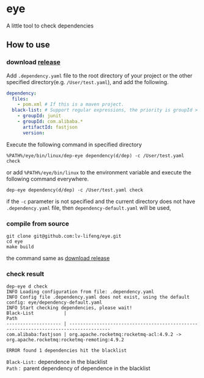 # eye
A little tool to check dependencies

## How to use


### download [release](https://github.com/lv-lifeng/eye/releases)
Add `.dependency.yaml` file to the root directory of your project or the other specified directory(e.g. `/User/test.yaml`), and add the following.
```yaml
dependency:
  files:
    - pom.xml # If this is a maven project.
  black-list: # Support regular expressions, the priority is groupId > artifactId > version
    - groupId: junit
    - groupId: com.alibaba.*
      artifactId: fastjson
      version:
```
Execute the following command in specified directory
```shell
%PATH%/eye/bin/linux/dep-eye dependency(d/dep) -c /User/test.yaml check
```
or add `%PATH%/eye/bin/linux` to the environment variable and execute the following command everywhere.
```shell
dep-eye dependency(d/dep) -c /User/test.yaml check
```
if the `-c` parameter is not specified and the current directory does not have `.dependency.yaml` file, then `dependency-default.yaml` will be used,

### compile from source
```shell
git clone git@github.com:lv-lifeng/eye.git
cd eye
make build 
```
the command same as [download release](#download-releasehttpsgithubcomlv-lifengeyereleases)

### check result
```shell
dep-eye d check
INFO Loading configuration from file: .dependency.yaml 
INFO Config file .dependency.yaml does not exist, using the default config: eye/dependency-default.yaml 
INFO Start checking dependencies, please wait!    
Black-List           |                                                                                  Path
-------------------- | -------------------------------------------------------------------------------------
com.alibaba:fastjson | org.apache.rocketmq:rocketmq-acl:4.9.2 -> org.apache.rocketmq:rocketmq-remoting:4.9.2

ERROR found 1 dependencies hit the blacklist 
```
`Black-List:` dependence in the blacklist  
`Path：` parent dependency of dependence in the blacklist
